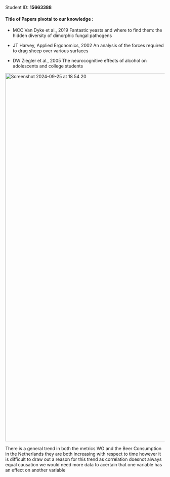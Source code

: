 Student ID: **15663388**

#### Title of Papers pivotal to our knowledge :

- MCC Van Dyke et al., 2019  Fantastic yeasts and where to find them: the hidden diversity of dimorphic fungal pathogens

- JT Harvey, Applied Ergonomics, 2002 An analysis of the forces required to drag sheep over various surfaces

- DW Ziegler et al., 2005 The neurocognitive effects of alcohol on adolescents and college students

<img width="1161" alt="Screenshot 2024-09-25 at 18 54 20" src="https://github.com/user-attachments/assets/0e144a89-b4ce-4eae-a481-8a3deb28d5d3">


There is a general trend in both the metrics WO and the Beer Consumption in the Netherlands they are both increasing with respect to time however it is difficult to draw out a reason for this trend as correlation doesnot always equal causation we would need more data to  acertain that one variable has an effect on another variable 
